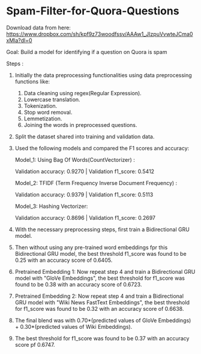 # Spam-Filter-for-Quora-Questions
Download data from here: https://www.dropbox.com/sh/kpf9z73woodfssv/AAAw1_JIzpuVvwteJCma0xMla?dl=0

Goal: Build a model for identifying if a question on Quora is spam 

Steps :
1. Initially the data preprocessing functionalities using data preprocessing functions like:
     1. Data cleaning using regex(Regular Expression).
     2. Lowercase translation.
     3. Tokenization.
     4. Stop word removal.
     5. Lemmetization.
     6. Joining the words in preprocessed questions.

2. Split the dataset shared into training and validation data.
   
3. Used the following models and compared the F1 scores and accuracy:

    Model_1: Using Bag Of Words(CountVectorizer) :

      Validation accuracy: 0.9270    |   Validation f1_score: 0.5412
   
     Model_2: TFIDF (Term Frequency Inverse Document Frequency) :

      Validation accuracy: 0.9379    |   Validation f1_score: 0.5113

     Model_3: Hashing Vectorizer:

      Validation accuracy: 0.8696    |   Validation f1_score: 0.2697

5. With the necessary preprocessing steps, first train a Bidirectional GRU model.
6. Then without using any pre-trained word embeddings fpr this Bidirectional GRU model, the best threshold f1_score was found to be 0.25 with an accuracy score of 0.6405.
7. Pretrained Embedding 1: Now repeat step 4 and train a Bidirectional GRU model with "GloVe Embeddings", the best threshold for f1_score was found to be 0.38 with an accuracy score of 0.6723.
8. Pretrained Embedding 2: Now repeat step 4 and train a Bidirectional GRU model with "Wiki News FastText Embeddings", the best threshold for f1_score was found to be 0.32 with an accuracy score of 0.6638.
9. The final blend was with 0.70*(predicted values of GloVe Embeddings) + 0.30*(predicted values of Wiki Embeddings).
10. The best threshold for f1_score was found to be 0.37 with an accuracy score pf 0.6747.
